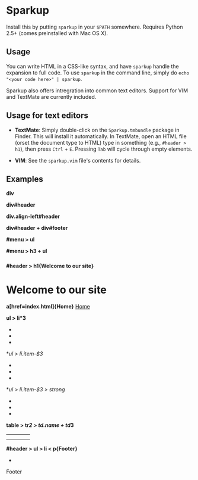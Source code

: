 Sparkup
=======

Install this by putting `sparkup` in your `$PATH` somewhere. Requires Python 2.5+ (comes
preinstalled with Mac OS X).

Usage
-----

You can write HTML in a CSS-like syntax, and have `sparkup` handle the expansion to full code.
To use `sparkup` in the command line, simply do `echo "<your code here>" | sparkup`.

Sparkup also offers intregration into common text editors. Support for VIM and TextMate are
currently included.

Usage for text editors
----------------------

 - **TextMate**: Simply double-click on the `Sparkup.tmbundle` package in Finder. This
   will install it automatically. In TextMate, open an HTML file (orset the document type to
   HTML) type in something (e.g., `#header > h1`), then press `Ctrl` + `E`. Pressing `Tab`
   will cycle through empty elements.

 - **VIM**: See the `sparkup.vim` file's contents for details.

Examples
--------

**div**
    <div></div>

**div#header**
    <div id="header"></div>

**div.align-left#header**
    <div id="header" class="align-left"></div>

**div#header + div#footer**
    <div id="header"></div>
    <div id="footer"></div>

**#menu > ul**
    <div id="menu">
        <ul></ul>
    </div>

**#menu > h3 + ul**
    <div id="menu">
        <h3></h3>
        <ul></ul>
    </div>

**#header > h1{Welcome to our site}**
    <div id="header">
        <h1>Welcome to our site</h1>
    </div>

**a[href=index.html]{Home}**
    <a href="index.html">Home</a>

**ul > li*3**
    <ul>
        <li></li>
        <li></li>
        <li></li>
    </ul>

**ul > li.item-$*3**
    <ul>
        <li class="item-1"></li>
        <li class="item-2"></li>
        <li class="item-3"></li>
    </ul>

**ul > li.item-$*3 > strong**
    <ul>
        <li class="item-1"><strong></strong></li>
        <li class="item-2"><strong></strong></li>
        <li class="item-3"><strong></strong></li>
    </ul>

**table > tr*2 > td.name + td*3**
    <table>
        <tr>
            <td class="name"></td>
            <td></td>
            <td></td>
            <td></td>
        </tr>
        <tr>
            <td class="name"></td>
            <td></td>
            <td></td>
            <td></td>
        </tr>
    </table>

**#header > ul > li < p{Footer}**
    <!-- The < symbol goes back up the parent; i.e., the opposite of >. -->
    <div id="header">
        <ul>
            <li></li>
        </ul>
        <p>Footer</p>
    </div>


